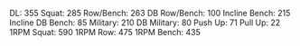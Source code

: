 DL: 355
 Squat: 285
 Row/Bench: 263
 DB Row/Bench: 100
 Incline Bench: 215
 Incline DB Bench: 85
 Military: 210
 DB Military: 80
 Push Up: 71
 Pull Up: 22
 1RPM Squat: 590
 1RPM Row: 475
 1RPM Bench: 435

